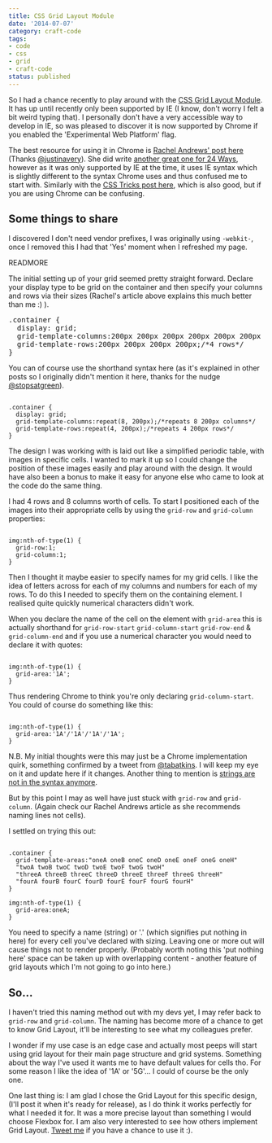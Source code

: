 ```yaml
---
title: CSS Grid Layout Module
date: '2014-07-07'
category: craft-code
tags:
- code
- css
- grid
- craft-code
status: published
---
```


So I had a chance recently to play around with the <a href="http://www.w3.org/TR/css-grid-1/">CSS Grid Layout Module</a>. It has up until recently only been supported by IE (I know, don't worry I felt a bit weird typing that). I personally don't have a very accessible way to develop in IE, so was pleased to discover it is now supported by Chrome if you enabled the 'Experimental Web Platform' flag.

The best resource for using it in Chrome is <a href="http://www.rachelandrew.co.uk/archives/2014/06/27/css-grid-layout-getting-to-grips-with-the-chrome-implementation/">Rachel Andrews' post here</a> (Thanks <a href="https://twitter.com/justinavery">@justinavery</a>). She did write <a href="http://24ways.org/2012/css3-grid-layout/">another great one for 24 Ways</a>, however as it was only supported by IE at the time, it uses IE syntax which is slightly different to the syntax Chrome uses and thus confused me to start with. Similarly with the <a href="http://css-tricks.com/almanac/properties/g/grid/">CSS Tricks post here</a>, which is also good, but if you are using Chrome can be confusing.

## Some things to share

I discovered I don't need vendor prefixes, I was originally using `-webkit-`, once I removed this I had that 'Yes' moment when I refreshed my page.

READMORE

The initial setting up of your grid seemed pretty straight forward. Declare your display type to be grid on the container and then specify your columns and rows via their sizes (Rachel's article above explains this much better than me :) ).

<pre class="css">
.container {
  display: grid;
  grid-template-columns:200px 200px 200px 200px 200px 200px 200px 200px;/*8 columns*/
  grid-template-rows:200px 200px 200px 200px;/*4 rows*/
}</pre>

<p>You can of course use the shorthand syntax here (as it's explained in other posts so I originally didn't mention it here, thanks for the nudge <a href="https://twitter.com/stopsatgreen">@stopsatgreen</a>).

<pre><code class="language-css">
.container {
  display: grid;
  grid-template-columns:repeat(8, 200px);/*repeats 8 200px columns*/
  grid-template-rows:repeat(4, 200px);/*repeats 4 200px rows*/
}</code></pre>

<p>The design I was working with is laid out like a simplified periodic table, with images in specific cells. I wanted to mark it up so I could change the position of these images easily and play around with the design. It would have also been a bonus to make it easy for anyone else who came to look at the code do the same thing.</p>
<p>I had 4 rows and 8 columns worth of cells. To start I positioned each of the images into their appropriate cells by using the <code>grid-row</code> and <code>grid-column</code> properties:</p>

<pre><code class="language-css">
img:nth-of-type(1) {
  grid-row:1;
  grid-column:1;
}</code></pre>

<p>Then I thought it maybe easier to specify names for my grid cells. I like the idea of letters across for each of my columns and numbers for each of my rows. To do this I needed to specify them on the containing element. I realised quite quickly numerical characters didn't work.</p>

<p>When you declare the name of the cell on the element with <code>grid-area</code> this is actually shorthand for <code>grid-row-start</code> <code>grid-column-start</code> <code>grid-row-end</code> &amp; <code>grid-column-end</code> and if you use a numerical character you would need to declare it with quotes:</p>

<pre class="language-css"><code>
img:nth-of-type(1) {
  grid-area:'1A';
}</code></pre>

<p>Thus rendering Chrome to think you're only declaring <code>grid-column-start</code>. You could of course do something like this:</p>

<pre class="language-css"><code>
img:nth-of-type(1) {
  grid-area:'1A'/'1A'/'1A'/'1A';
}</code></pre>

<p>N.B. My initial thoughts were this may just be a Chrome implementation quirk, something confirmed by a tweet from <a href="https://twitter.com/tabatkins">@tabatkins</a>. I will keep my eye on it and update here if it changes. Another thing to mention is <a href="https://twitter.com/tabatkins/status/486265776874078209">strings are not in the syntax anymore</a>.

<p>But by this point I may as well have just stuck with <code>grid-row</code> and <code>grid-column</code>. (Again check our Rachel Andrews article as she recommends naming lines not cells).</p>

<p>I settled on trying this out:</p>

<pre class="language-css"><code>
.container {
  grid-template-areas:&quot;oneA oneB oneC oneD oneE oneF oneG oneH&quot;
  &quot;twoA twoB twoC twoD twoE twoF twoG twoH&quot;
  &quot;threeA threeB threeC threeD threeE threeF threeG threeH&quot;
  &quot;fourA fourB fourC fourD fourE fourF fourG fourH&quot;
}

img:nth-of-type(1) {
  grid-area:oneA;
}</code></pre>

<p>You need to specify a name (string) or '.' (which signifies put nothing in here) for every cell you've declared with sizing. Leaving one or more out will cause things not to render properly. (Probably worth noting this 'put nothing here' space can be taken up with overlapping content - another feature of grid layouts which I'm not going to go into here.)</p>
<h2>So…</h2><p>I haven't tried this naming method out with my devs yet, I may refer back to <code>grid-row</code> and <code>grid-column</code>. The naming has become more of a chance to get to know Grid Layout, it'll be interesting to see what my colleagues prefer.</p>
<p>I wonder if my use case is an edge case and actually most peeps will start using grid layout for their main page structure and grid systems. Something about the way I've used it wants me to have default values for cells tho. For some reason I like the idea of '1A' or '5G'… I could of course be the only one.</p>
<p>One last thing is: I am glad I chose the Grid Layout for this specific design, (I'll post it when it's ready for release), as I do think it works perfectly for what I needed it for. It was a more precise layout than something I would choose Flexbox for. I am also very interested to see how others implement Grid Layout. <a href="https://twitter.com/Rumyra">Tweet me</a> if you have a chance to use it :).

